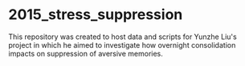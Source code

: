 # 2015_stress_suppression

This repository was created to host data and scripts for Yunzhe Liu's project in which he aimed to investigate how overnight consolidation impacts on suppression of aversive memories. 
